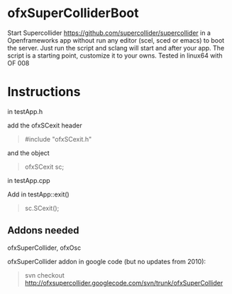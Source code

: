 ofxSuperColliderBoot
====================

Start Supercollider https://github.com/supercollider/supercollider in a Openframeworks app without run any editor (scel, sced or emacs) to boot the server. Just run the script and sclang will start and after your app. The script is a starting point, customize it to your owns. Tested in linux64 with OF 008

Instructions
============
in testApp.h

add the ofxSCexit header

>  #include "ofxSCexit.h"

and the object

>ofxSCexit sc;

in testApp.cpp

Add in testApp::exit() 

>sc.SCexit();


Addons needed
-------------

ofxSuperCollider, ofxOsc

ofxSuperCollider addon in google code (but no updates from 2010):

>svn checkout 
http://ofxsupercollider.googlecode.com/svn/trunk/ofxSuperCollider


